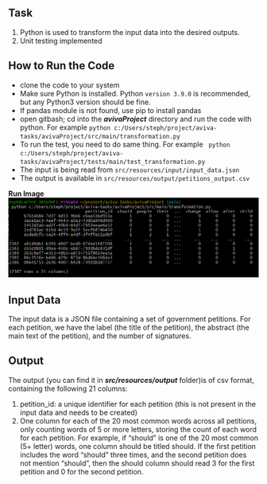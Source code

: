 ## Task 
1. Python is used to transform the input data into the desired outputs. 
2. Unit testing implemented

## How to Run the Code
* clone the code to your system
* Make sure Python is installed. Python ```version 3.9.0``` is recommended, but any Python3 version should be fine.
* If pandas module is not found, use pip to install pandas
* open gitbash; cd into the ***avivaProject*** directory and run the code with python. For example  ```python c:/Users/steph/project/aviva-tasks/avivaProject/src/main/transformation.py```
* To run the test, you need to do same thing. For example ``` python c:/Users/steph/project/aviva-tasks/avivaProject/tests/main/test_transformation.py```
* The input is being read from ```src/resources/input/input_data.json```
* The output is available in ```src/resources/output/petitions_output.csv```

**Run Image**
![alt text](avivaProject/src/resources/img/aviva-task-gitbash-run.png "output")

## Input Data 
The input data is a JSON file containing a set of government petitions. For each petition, we have the label (the title of the petition), the abstract (the main text of the petition), and the number of signatures. 

## Output
The output (you can find it in ***src/resources/output*** folder)is of csv format, containing the following 21 columns: 
1. petition_id: a unique identifier for each petition (this is not present in the input 
data and needs to be created) 
2. One column for each of the 20 most common words across all petitions, only 
counting words of 5 or more letters, storing the count of each word for each 
petition. 
For example, if “should” is one of the 20 most common (5+ letter) words, one column 
should be titled should. If the first petition includes the word “should” three 
times, and the second petition does not mention “should”, then the should
column should read 3 for the first petition and 0 for the second petition.
